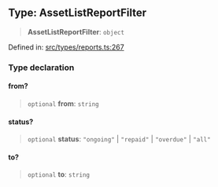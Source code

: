 
## Type: AssetListReportFilter

> **AssetListReportFilter**: `object`

Defined in: [src/types/reports.ts:267](https://github.com/centrifuge/sdk/blob/06481dd97d36d4bab50ba6896f271ad18817fe4b/src/types/reports.ts#L267)

### Type declaration

#### from?

> `optional` **from**: `string`

#### status?

> `optional` **status**: `"ongoing"` \| `"repaid"` \| `"overdue"` \| `"all"`

#### to?

> `optional` **to**: `string`
